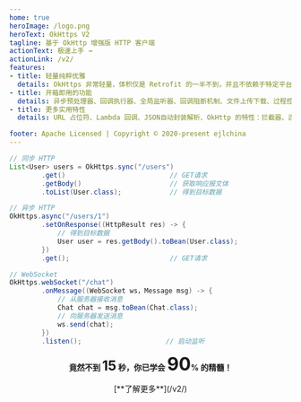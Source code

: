 ```yaml
---
home: true
heroImage: /logo.png
heroText: OkHttps V2
tagline: 基于 OkHttp 增强版 HTTP 客户端
actionText: 极速上手 →
actionLink: /v2/
features:
- title: 轻量纯粹优雅
  details: OkHttps 非常轻量，体积仅是 Retrofit 的一半不到，并且不依赖于特定平台，API 语义简洁舒适。
- title: 开箱即用的功能
  details: 异步预处理器、回调执行器、全局监听器、回调阻断机制、文件上传下载、过程控制、进度监听。
- title: 更多实用特性
  details: URL 占位符、Lambda 回调、JSON自动封装解析、OkHttp 的特性：拦截器、连接池、CookieJar 等。

footer: Apache Licensed | Copyright © 2020-present ejlchina
---
```


<!-- <CodeSwitcher :languages="{java:'Java',kotlin:'Kotlin'}" name="java">
<template v-slot:java> -->

```java
// 同步 HTTP
List<User> users = OkHttps.sync("/users") 
        .get()                          // GET请求
        .getBody()                      // 获取响应报文体
        .toList(User.class);            // 得到目标数据

// 异步 HTTP
OkHttps.async("/users/1")
        .setOnResponse((HttpResult res) -> {
            // 得到目标数据
            User user = res.getBody().toBean(User.class);
        })
        .get();                         // GET请求

// WebSocket
OkHttps.webSocket("/chat") 
        .onMessage((WebSocket ws，Message msg) -> {
            // 从服务器接收消息
            Chat chat = msg.toBean(Chat.class);
            // 向服务器发送消息
            ws.send(chat); 
        })
        .listen();                     // 启动监听
```

**<center>竟然不到 <font size=5>15</font> 秒，你已学会 <font size=6>90</font>% 的精髓！</center>**
<center>[**了解更多**](/v2/)</center>